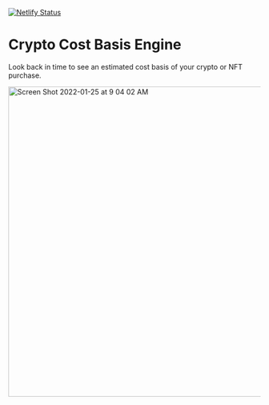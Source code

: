 
[![Netlify Status](https://api.netlify.com/api/v1/badges/3eb915c1-e790-4d0d-94c8-807947bce9b2/deploy-status)](https://app.netlify.com/sites/cryptocost/deploys)

# Crypto Cost Basis Engine

Look back in time to see an estimated cost basis of your crypto or NFT purchase.

<img width="620" alt="Screen Shot 2022-01-25 at 9 04 02 AM" src="https://user-images.githubusercontent.com/8020408/150991573-c6301708-d131-4fb9-b8d7-500cfdabfdb5.png">
